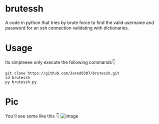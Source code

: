 # brutessh
A code in python that tries by brute force to find the valid username and password for an ssh connection validating with dictionaries.

# Usage
Its simpleeee only execute the following commands👇

```console
git clone https://github.com/Jared0307/brutessh.git
cd brutessh
py brutessh.py
```
# Pic
You´ll see some like this 👇
![image](https://github.com/user-attachments/assets/61f8ae23-ffb5-43fc-b8b3-045ed4c8466e)
